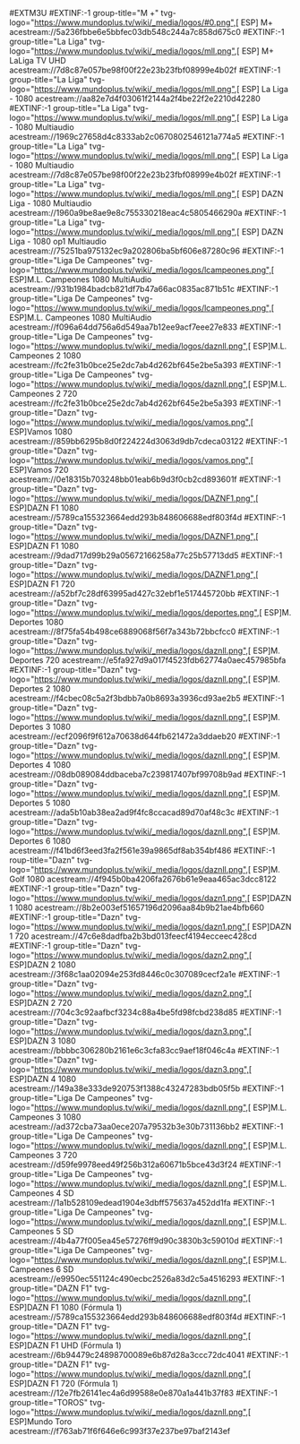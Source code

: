 #EXTM3U
#EXTINF:-1 group-title="M +" tvg-logo="https://www.mundoplus.tv/wiki/_media/logos/#0.png",[ ESP] M+
acestream://5a236fbbe6e5bbfec03db548c244a7c858d675c0
#EXTINF:-1 group-title="La Liga" tvg-logo="https://www.mundoplus.tv/wiki/_media/logos/mll.png",[ ESP] M+ LaLiga TV UHD
acestream://7d8c87e057be98f00f22e23b23fbf08999e4b02f
#EXTINF:-1 group-title="La Liga" tvg-logo="https://www.mundoplus.tv/wiki/_media/logos/mll.png",[ ESP] La Liga - 1080 
acestream://aa82e7d4f03061f2144a2f4be22f2e2210d42280
#EXTINF:-1 group-title="La Liga" tvg-logo="https://www.mundoplus.tv/wiki/_media/logos/mll.png",[ ESP] La Liga - 1080 Multiaudio
acestream://1969c27658d4c8333ab2c0670802546121a774a5
#EXTINF:-1 group-title="La Liga" tvg-logo="https://www.mundoplus.tv/wiki/_media/logos/mll.png",[ ESP] La Liga - 1080 Multiaudio
acestream://7d8c87e057be98f00f22e23b23fbf08999e4b02f
#EXTINF:-1 group-title="La Liga" tvg-logo="https://www.mundoplus.tv/wiki/_media/logos/mll.png",[ ESP] DAZN Liga - 1080 Multiaudio
acestream://1960a9be8ae9e8c755330218eac4c5805466290a
#EXTINF:-1 group-title="La Liga" tvg-logo="https://www.mundoplus.tv/wiki/_media/logos/mll.png",[ ESP] DAZN Liga - 1080 op1 Multiaudio
acestream://75251ba975132ec9a202806ba5bf606e87280c96
#EXTINF:-1 group-title="Liga De Campeones" tvg-logo="https://www.mundoplus.tv/wiki/_media/logos/lcampeones.png",[ ESP]M.L. Campeones 1080 MultiAudio
acestream://931b1984badcb821df7b47a66ac0835ac871b51c
#EXTINF:-1 group-title="Liga De Campeones" tvg-logo="https://www.mundoplus.tv/wiki/_media/logos/lcampeones.png",[ ESP]M.L. Campeones 1080 MultiAudio
acestream://f096a64dd756a6d549aa7b12ee9acf7eee27e833
#EXTINF:-1 group-title="Liga De Campeones" tvg-logo="https://www.mundoplus.tv/wiki/_media/logos/daznll.png",[ ESP]M.L. Campeones 2 1080
acestream://fc2fe31b0bce25e2dc7ab4d262bf645e2be5a393
#EXTINF:-1 group-title="Liga De Campeones" tvg-logo="https://www.mundoplus.tv/wiki/_media/logos/daznll.png",[ ESP]M.L. Campeones 2 720
acestream://fc2fe31b0bce25e2dc7ab4d262bf645e2be5a393
#EXTINF:-1 group-title="Dazn" tvg-logo="https://www.mundoplus.tv/wiki/_media/logos/vamos.png",[ ESP]Vamos 1080
acestream://859bb6295b8d0f224224d3063d9db7cdeca03122
#EXTINF:-1 group-title="Dazn" tvg-logo="https://www.mundoplus.tv/wiki/_media/logos/vamos.png",[ ESP]Vamos 720
acestream://0e18315b703248bb01eab6b9d3f0cb2cd893601f
#EXTINF:-1 group-title="Dazn" tvg-logo="https://www.mundoplus.tv/wiki/_media/logos/DAZNF1.png",[ ESP]DAZN F1 1080
acestream://5789ca155323664edd293b848606688edf803f4d
#EXTINF:-1 group-title="Dazn" tvg-logo="https://www.mundoplus.tv/wiki/_media/logos/DAZNF1.png",[ ESP]DAZN F1 1080
acestream://9dad717d99b29a05672166258a77c25b57713dd5
#EXTINF:-1 group-title="Dazn" tvg-logo="https://www.mundoplus.tv/wiki/_media/logos/DAZNF1.png",[ ESP]DAZN F1 720
acestream://a52bf7c28df63995ad427c32ebf1e517445720bb
#EXTINF:-1 group-title="Dazn" tvg-logo="https://www.mundoplus.tv/wiki/_media/logos/deportes.png",[ ESP]M. Deportes 1080
acestream://8f75fa54b498ce6889068f56f7a343b72bbcfcc0
#EXTINF:-1 group-title="Dazn" tvg-logo="https://www.mundoplus.tv/wiki/_media/logos/daznll.png",[ ESP]M. Deportes 720
acestream://e5fa927d9a017f4523fdb62774a0aec457985bfa
#EXTINF:-1 group-title="Dazn" tvg-logo="https://www.mundoplus.tv/wiki/_media/logos/daznll.png",[ ESP]M. Deportes 2 1080
acestream://f4cbec08c5a2f3bdbb7a0b8693a3936cd93ae2b5
#EXTINF:-1 group-title="Dazn" tvg-logo="https://www.mundoplus.tv/wiki/_media/logos/daznll.png",[ ESP]M. Deportes 3 1080
acestream://ecf2096f9f612a70638d644fb621472a3ddaeb20
#EXTINF:-1 group-title="Dazn" tvg-logo="https://www.mundoplus.tv/wiki/_media/logos/daznll.png",[ ESP]M. Deportes 4 1080
acestream://08db089084ddbaceba7c239817407bf99708b9ad
#EXTINF:-1 group-title="Dazn" tvg-logo="https://www.mundoplus.tv/wiki/_media/logos/daznll.png",[ ESP]M. Deportes 5 1080
acestream://ada5b10ab38ea2ad9f4fc8ccacad89d70af48c3c
#EXTINF:-1 group-title="Dazn" tvg-logo="https://www.mundoplus.tv/wiki/_media/logos/daznll.png",[ ESP]M. Deportes 6 1080
acestream://f41bd6f3eed3fa2f561e39a9865df8ab354bf486
#EXTINF:-1 roup-title="Dazn" tvg-logo="https://www.mundoplus.tv/wiki/_media/logos/daznll.png",[ ESP]M. Golf 1080
acestream://4f945b0ba4206fa2676b61e9eaa465ac3dcc8122
#EXTINF:-1 group-title="Dazn" tvg-logo="https://www.mundoplus.tv/wiki/_media/logos/dazn1.png",[ ESP]DAZN 1 1080
acestream://8b2e003ef51657196d2096aa84b9b21ae4bfb660
#EXTINF:-1 group-title="Dazn" tvg-logo="https://www.mundoplus.tv/wiki/_media/logos/dazn1.png",[ ESP]DAZN 1 720
acestream://47c6e8dadfba2b3bd013feecf4194ecceec428cd
#EXTINF:-1 group-title="Dazn" tvg-logo="https://www.mundoplus.tv/wiki/_media/logos/dazn2.png",[ ESP]DAZN 2 1080
acestream://3f68c1aa02094e253fd8446c0c307089cecf2a1e
#EXTINF:-1 group-title="Dazn" tvg-logo="https://www.mundoplus.tv/wiki/_media/logos/dazn2.png",[ ESP]DAZN 2 720
acestream://704c3c92aafbcf3234c88a4be5fd98fcbd238d85
#EXTINF:-1 group-title="Dazn" tvg-logo="https://www.mundoplus.tv/wiki/_media/logos/dazn3.png",[ ESP]DAZN 3 1080
acestream://bbbbc306280b2161e6c3cfa83cc9aef18f046c4a
#EXTINF:-1 group-title="Dazn" tvg-logo="https://www.mundoplus.tv/wiki/_media/logos/dazn3.png",[ ESP]DAZN 4 1080
acestream://149a38e333de920753f1388c43247283bdb05f5b
#EXTINF:-1 group-title="Liga De Campeones" tvg-logo="https://www.mundoplus.tv/wiki/_media/logos/daznll.png",[ ESP]M.L. Campeones 3 1080
acestream://ad372cba73aa0ece207a79532b3e30b731136bb2
#EXTINF:-1 group-title="Liga De Campeones" tvg-logo="https://www.mundoplus.tv/wiki/_media/logos/daznll.png",[ ESP]M.L. Campeones 3 720
acestream://d59fe9978eed49f256b312a60671b5bce43d3f24
#EXTINF:-1 group-title="Liga De Campeones" tvg-logo="https://www.mundoplus.tv/wiki/_media/logos/daznll.png",[ ESP]M.L. Campeones 4 SD
acestream://1a1b528109edead1904e3dbff575637a452dd1fa
#EXTINF:-1 group-title="Liga De Campeones" tvg-logo="https://www.mundoplus.tv/wiki/_media/logos/daznll.png",[ ESP]M.L. Campeones 5 SD
acestream://4b4a77f005ea45e57276ff9d90c3830b3c59010d
#EXTINF:-1 group-title="Liga De Campeones" tvg-logo="https://www.mundoplus.tv/wiki/_media/logos/daznll.png",[ ESP]M.L. Campeones 6 SD
acestream://e9950ec551124c490ecbc2526a83d2c5a4516293
#EXTINF:-1 group-title="DAZN F1" tvg-logo="https://www.mundoplus.tv/wiki/_media/logos/daznll.png",[ ESP]DAZN F1 1080 (Fórmula 1)
acestream://5789ca155323664edd293b848606688edf803f4d
#EXTINF:-1 group-title="DAZN F1" tvg-logo="https://www.mundoplus.tv/wiki/_media/logos/daznll.png",[ ESP]DAZN F1 UHD (Fórmula 1)
acestream://6b94479c24898700089e6b87d28a3ccc72dc4041
#EXTINF:-1 group-title="DAZN F1" tvg-logo="https://www.mundoplus.tv/wiki/_media/logos/daznll.png",[ ESP]DAZN F1 720 (Fórmula 1)
acestream://12e7fb26141ec4a6d99588e0e870a1a441b37f83
#EXTINF:-1 group-title="TOROS" tvg-logo="https://www.mundoplus.tv/wiki/_media/logos/daznll.png",[ ESP]Mundo Toro 
acestream://f763ab71f6f646e6c993f37e237be97baf2143ef
